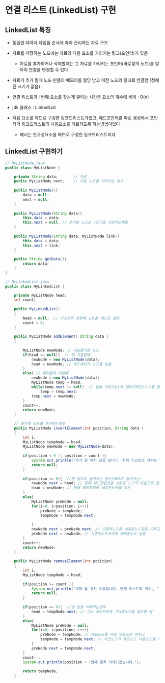 # 연결 리스트 (LinkedList) 구현
## LinkedList 특징
- 동일한 데이터 타입을 순서에 따라 관리하는 자료 구조
- 자료를 저장하는 노드에는 자료와 다음 요소를 가리키는 링크(포인터)가 있음
  - 자료를 추가하거나 삭제할때는 그 자료를 가리키는 포인터(바로앞의 노드)를 알아야 연결을 변경할 수 있다
- 자료가 추가 될때 노드 만큼의 메모리를 할당 받고 이전 노드의 링크로 연결함 (정해진 크기가 없음)
- 연결 리스트의 i 번째 요소를 찾는게 걸리는 시간은 요소의 개수에 비례 : O(n)
- jdk 클래스 : LinkedList

- 처음 요소를 헤드로 구성한 링크드리스트가있고, 헤드포인터를 따로 생성해서 포인터가 링크드리스트의 처음요소를 가르키도록 하는방법이있다
  - 예시는 첫구성요소를 헤드로 구성한 링크드리스트이다

##  LinkedList 구현하기
```JAVA
// MyListNode.java
public class MyListNode {

	private String data;       // 자료
	public MyListNode next;    // 다음 노드를 가리키는 링크
	
	public MyListNode(){
		data = null;
		next = null;
	}
	
	public MyListNode(String data){
		this.data = data;
		this.next = null; // 추가된 노드는 null을 가르키도록함
	}
	
	public MyListNode(String data, MyListNode link){
		this.data = data;
		this.next = link;
	}
	
	public String getData(){
		return data;
	}
}
```
```JAVA
// MyLinkedList.java
public class MyLinkedList {

	private MyListNode head;
	int count;
	
	public MyLinkedList()
	{
		head = null;  // 리스트의 첫번째 노트를 헤드로 설정
		count = 0;
	}
	
	public MyListNode addElement( String data )
	{
		
		MyListNode newNode; // 새로들어갈 노드
		if(head == null){  // 맨 처음일때
			newNode = new MyListNode(data);
			head = newNode; // 헤드에다가 노드를 넣음
		}
		else{ // 맨처음이 아닐때
			newNode = new MyListNode(data);
			MyListNode temp = head;
			while(temp.next != null)  // 널을 가르키는(즉 맨마지막인)노드를 찾음 
				temp = temp.next;
			temp.next = newNode;
		}
		count++;
		return newNode;
	}
	
    // 중간에 노드를 추가하는경우
	public MyListNode insertElement(int position, String data )
	{
		int i;
		MyListNode tempNode = head;
		MyListNode newNode = new MyListNode(data);
		
		if(position < 0 || position > count ){
			System.out.println("추가 할 위치 오류 입니다. 현재 리스트의 개수는 " + count +"개 입니다.");
			return null;
		}
		
		if(position == 0){  //맨 앞으로 들어가는 경우(헤드로 들어가는)
			newNode.next = head; // 원래 헤드였던것을 새로운 노드의 다음으로 한칸미루고
			head = newNode; // 원래 헤드자리에 새로운노드를 추가
		}
		else{
			MyListNode preNode = null;	
			for(i=0; i<position; i++){
				preNode = tempNode;
				tempNode = tempNode.next;
				
			}
			newNode.next = preNode.next; // 기존의노드를 새로운노드뒤로 미루고
			preNode.next = newNode; // 기존의노드자리에 새로운노드 삽입
		}
		count++;
		return newNode;
	}
	
	public MyListNode removeElement(int position)
	{
		int i;
		MyListNode tempNode = head;
		
		if(position >= count ){
			System.out.println("삭제 할 위치 오류입니다. 현재 리스트의 개수는 " + count +"개 입니다.");
			return null;
		}
		
		if(position == 0){  //맨 앞을 삭제하는걍우
			head = tempNode.next; // 그냥 헤드자리에 그다음노드를 넣으면 됨
		}
		else{
			MyListNode preNode = null;	
			for(i=0; i<position; i++){
				preNode = tempNode; // 목표노드를 바로 앞노드로 바꾸고
				tempNode = tempNode.next; // 바꾼노드가 목표노드 다음노드를 가르키도록 바꿈
			}
			preNode.next = tempNode.next;
		}
		count--;
		System.out.println(position + "번째 항목 삭제되었습니다.");
		
		return tempNode;
	}
```
